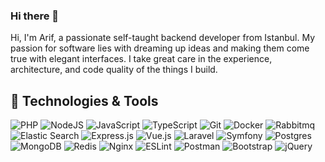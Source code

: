 ### Hi there 👋

Hi, I'm Arif, a passionate self-taught backend developer from Istanbul. My passion for software lies with dreaming up ideas and making them come true with elegant interfaces. I take great care in the experience, architecture, and code quality of the things I build.

## 🔧 Technologies & Tools

<p>
<img alt="PHP" src="https://img.shields.io/badge/php-%23777BB4.svg?style=for-the-badge&logo=php&logoColor=white"/>
<img alt="NodeJS" src="https://img.shields.io/badge/node.js-%2343853D.svg?style=for-the-badge&logo=node-dot-js&logoColor=white"/>
<img alt="JavaScript" src="https://img.shields.io/badge/javascript-%23323330.svg?style=for-the-badge&logo=javascript&logoColor=%23F7DF1E"/>
<img alt="TypeScript" src="https://img.shields.io/badge/typescript-%23007ACC.svg?style=for-the-badge&logo=typescript&logoColor=white"/>
<img alt="Git" src="https://img.shields.io/badge/git-%23F05033.svg?style=for-the-badge&logo=git&logoColor=white"/>
<img alt="Docker" src="https://img.shields.io/badge/docker-%230db7ed.svg?style=for-the-badge&logo=docker&logoColor=white"/>
<img alt="Rabbitmq" src="https://img.shields.io/badge/rabbitmq-%23FF6600.svg?&style=for-the-badge&logo=rabbitmq&logoColor=white"/>
<img alt="Elastic Search" src="https://img.shields.io/badge/Elastic_Search-005571?style=for-the-badge&logo=elasticsearch&logoColor=white"/>
<img alt="Express.js" src="https://img.shields.io/badge/express.js-%23404d59.svg?style=for-the-badge&logo=express&logoColor=%2361DAFB"/>
<img alt="Vue.js" src="https://img.shields.io/badge/vuejs-%2335495e.svg?style=for-the-badge&logo=vue-dot-js&logoColor=%234FC08D"/>
<img alt="Laravel" src="https://img.shields.io/badge/laravel-%23FF2D20.svg?style=for-the-badge&logo=laravel&logoColor=white"/>
<img alt="Symfony" src="https://img.shields.io/badge/Symfony-000000?style=for-the-badge&logo=Symfony&logoColor=white"/>
<img alt="Postgres" src ="https://img.shields.io/badge/postgres-%23316192.svg?style=for-the-badge&logo=postgresql&logoColor=white"/>
<img alt="MongoDB" src ="https://img.shields.io/badge/MongoDB-%234ea94b.svg?style=for-the-badge&logo=mongodb&logoColor=white"/>
<img alt="Redis" src="https://img.shields.io/badge/redis-%23DD0031.svg?style=for-the-badge&logo=redis&logoColor=white"/>
<img alt="Nginx" src="https://img.shields.io/badge/nginx-%23009639.svg?style=for-the-badge&logo=nginx&logoColor=white"/>
<img alt="ESLint" src="https://img.shields.io/badge/ESLint-4B3263?style=for-the-badge&logo=eslint&logoColor=white" />
<img alt="Postman" src="https://img.shields.io/badge/Postman-FF6C37?style=for-the-badge&logo=postman&logoColor=red" />
<img alt="Bootstrap" src="https://img.shields.io/badge/bootstrap-%23563D7C.svg?style=for-the-badge&logo=bootstrap&logoColor=white"/>
<img alt="jQuery" src="https://img.shields.io/badge/jquery-%230769AD.svg?style=for-the-badge&logo=jquery&logoColor=white"/>
</p>
